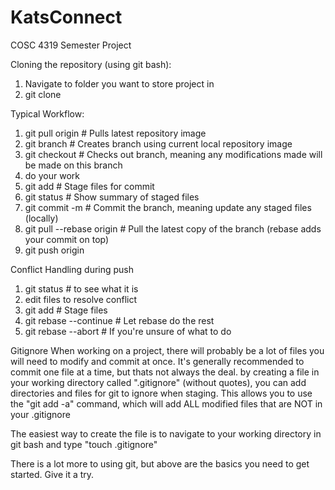 # KatsConnect
COSC 4319 Semester Project

Cloning the repository (using git bash):
1. Navigate to folder you want to store project in
2. git clone <url>

Typical Workflow:
1. git pull origin          # Pulls latest repository image
2. git branch <name>        # Creates branch <name> using current local repository image
3. git checkout <branch>    # Checks out branch, meaning any modifications made will be made on this branch
4. do your work             
5. git add <file> <file>                 # Stage files for commit
6. git status                            # Show summary of staged files
7. git commit -m <msg>                   # Commit the branch, meaning update any staged files (locally)
8. git pull --rebase origin <branch>     # Pull the latest copy of the branch (rebase adds your commit on top)
9. git push origin <branch>
 
Conflict Handling during push
1. git status                            # to see what it is
2. edit files to resolve conflict
3. git add <file> <file>                 # Stage files
4. git rebase --continue                 # Let rebase do the rest
5. git rebase --abort                    # If you're unsure of what to do
 
Gitignore
When working on a project, there will probably be a lot of files you will need to modify and commit at once.
It's generally recommended to commit one file at a time, but thats not always the deal.
by creating a file in your working directory called ".gitignore" (without quotes), you can add directories and
files for git to ignore when staging. This allows you to use the "git add -a" command, which will add ALL modified
files that are NOT in your .gitignore

The easiest way to create the file is to navigate to your working directory in git bash and type "touch .gitignore"

There is a lot more to using git, but above are the basics you need to get started. Give it a try.
